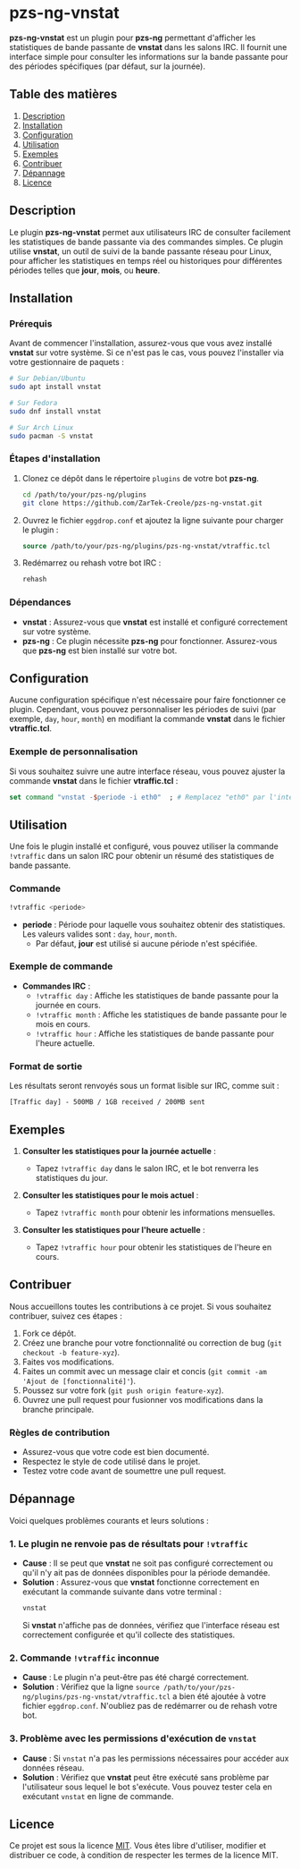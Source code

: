 # pzs-ng-vnstat

**pzs-ng-vnstat** est un plugin pour **pzs-ng** permettant d'afficher les statistiques de bande passante de **vnstat** dans les salons IRC. Il fournit une interface simple pour consulter les informations sur la bande passante pour des périodes spécifiques (par défaut, sur la journée).

## Table des matières

1. [Description](#description)
2. [Installation](#installation)
3. [Configuration](#configuration)
4. [Utilisation](#utilisation)
5. [Exemples](#exemples)
6. [Contribuer](#contribuer)
7. [Dépannage](#dépannage)
8. [Licence](#licence)

## Description

Le plugin **pzs-ng-vnstat** permet aux utilisateurs IRC de consulter facilement les statistiques de bande passante via des commandes simples. Ce plugin utilise **vnstat**, un outil de suivi de la bande passante réseau pour Linux, pour afficher les statistiques en temps réel ou historiques pour différentes périodes telles que **jour**, **mois**, ou **heure**.

## Installation

### Prérequis

Avant de commencer l'installation, assurez-vous que vous avez installé **vnstat** sur votre système. Si ce n'est pas le cas, vous pouvez l'installer via votre gestionnaire de paquets :

```bash
# Sur Debian/Ubuntu
sudo apt install vnstat

# Sur Fedora
sudo dnf install vnstat

# Sur Arch Linux
sudo pacman -S vnstat
```

### Étapes d'installation

1. Clonez ce dépôt dans le répertoire `plugins` de votre bot **pzs-ng**.

   ```bash
   cd /path/to/your/pzs-ng/plugins
   git clone https://github.com/ZarTek-Creole/pzs-ng-vnstat.git
   ```

2. Ouvrez le fichier `eggdrop.conf` et ajoutez la ligne suivante pour charger le plugin :

   ```tcl
   source /path/to/your/pzs-ng/plugins/pzs-ng-vnstat/vtraffic.tcl
   ```

3. Redémarrez ou rehash votre bot IRC :

   ```bash
   rehash
   ```

### Dépendances

- **vnstat** : Assurez-vous que **vnstat** est installé et configuré correctement sur votre système.
- **pzs-ng** : Ce plugin nécessite **pzs-ng** pour fonctionner. Assurez-vous que **pzs-ng** est bien installé sur votre bot.

## Configuration

Aucune configuration spécifique n'est nécessaire pour faire fonctionner ce plugin. Cependant, vous pouvez personnaliser les périodes de suivi (par exemple, `day`, `hour`, `month`) en modifiant la commande **vnstat** dans le fichier **vtraffic.tcl**.

### Exemple de personnalisation

Si vous souhaitez suivre une autre interface réseau, vous pouvez ajuster la commande **vnstat** dans le fichier **vtraffic.tcl** :

```tcl
set command "vnstat -$periode -i eth0"  ; # Remplacez "eth0" par l'interface réseau souhaitée.
```

## Utilisation

Une fois le plugin installé et configuré, vous pouvez utiliser la commande `!vtraffic` dans un salon IRC pour obtenir un résumé des statistiques de bande passante.

### Commande

```bash
!vtraffic <periode>
```

- **periode** : Période pour laquelle vous souhaitez obtenir des statistiques. Les valeurs valides sont : `day`, `hour`, `month`.
  - Par défaut, **jour** est utilisé si aucune période n'est spécifiée.

### Exemple de commande

- **Commandes IRC** :
  - `!vtraffic day` : Affiche les statistiques de bande passante pour la journée en cours.
  - `!vtraffic month` : Affiche les statistiques de bande passante pour le mois en cours.
  - `!vtraffic hour` : Affiche les statistiques de bande passante pour l'heure actuelle.

### Format de sortie

Les résultats seront renvoyés sous un format lisible sur IRC, comme suit :

```
[Traffic day] - 500MB / 1GB received / 200MB sent
```

## Exemples

1. **Consulter les statistiques pour la journée actuelle** :
   - Tapez `!vtraffic day` dans le salon IRC, et le bot renverra les statistiques du jour.

2. **Consulter les statistiques pour le mois actuel** :
   - Tapez `!vtraffic month` pour obtenir les informations mensuelles.

3. **Consulter les statistiques pour l'heure actuelle** :
   - Tapez `!vtraffic hour` pour obtenir les statistiques de l'heure en cours.

## Contribuer

Nous accueillons toutes les contributions à ce projet. Si vous souhaitez contribuer, suivez ces étapes :

1. Fork ce dépôt.
2. Créez une branche pour votre fonctionnalité ou correction de bug (`git checkout -b feature-xyz`).
3. Faites vos modifications.
4. Faites un commit avec un message clair et concis (`git commit -am 'Ajout de [fonctionnalité]'`).
5. Poussez sur votre fork (`git push origin feature-xyz`).
6. Ouvrez une pull request pour fusionner vos modifications dans la branche principale.

### Règles de contribution

- Assurez-vous que votre code est bien documenté.
- Respectez le style de code utilisé dans le projet.
- Testez votre code avant de soumettre une pull request.

## Dépannage

Voici quelques problèmes courants et leurs solutions :

### 1. **Le plugin ne renvoie pas de résultats pour `!vtraffic`**

- **Cause** : Il se peut que **vnstat** ne soit pas configuré correctement ou qu'il n'y ait pas de données disponibles pour la période demandée.
- **Solution** : Assurez-vous que **vnstat** fonctionne correctement en exécutant la commande suivante dans votre terminal :
  ```bash
  vnstat
  ```
  Si **vnstat** n'affiche pas de données, vérifiez que l'interface réseau est correctement configurée et qu'il collecte des statistiques.

### 2. **Commande `!vtraffic` inconnue**

- **Cause** : Le plugin n'a peut-être pas été chargé correctement.
- **Solution** : Vérifiez que la ligne `source /path/to/your/pzs-ng/plugins/pzs-ng-vnstat/vtraffic.tcl` a bien été ajoutée à votre fichier `eggdrop.conf`. N'oubliez pas de redémarrer ou de rehash votre bot.

### 3. **Problème avec les permissions d'exécution de `vnstat`**

- **Cause** : Si `vnstat` n'a pas les permissions nécessaires pour accéder aux données réseau.
- **Solution** : Vérifiez que **vnstat** peut être exécuté sans problème par l'utilisateur sous lequel le bot s'exécute. Vous pouvez tester cela en exécutant `vnstat` en ligne de commande.

## Licence

Ce projet est sous la licence [MIT](https://opensource.org/licenses/MIT). Vous êtes libre d'utiliser, modifier et distribuer ce code, à condition de respecter les termes de la licence MIT.
